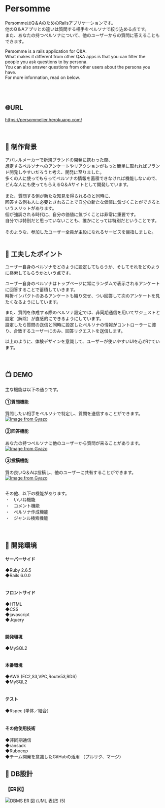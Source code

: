 

# Persomme

PersommeはQ＆AのためのRailsアプリケーションです。  
他のQ＆Aアプリとの違いは質問する相手をペルソナで絞り込める点です。  
また、あなたの持つペルソナについて、他のユーザーからの質問に答えることもできます。  

Persomme is a rails application for Q&A.  
What makes it different from other Q&A apps is that you can filter the people you ask questions to by persona.  
You can also answer questions from other users about the persona you have.  
For more information, read on below.  
<br>

<br>

## :globe_with_meridians:URL
https://persommelier.herokuapp.com/    
<br>
<br>
  
## :green_book: 制作背景
アパレルメーカーで新規ブランドの開発に携わった際、  
想定するペルソナへのアンケートやリアクションがもっと簡単に取れればブランド開発しやすいだろうと考え、開発に至りました。  
多くの人に使ってもらってペルソナの情報を蓄積できなければ機能しないので、どんな人にも使ってもらえるQ＆Aサイトとして開発しています。  
<br>
また、質問する側が新たな知見を得られるのと同時に、  
回答する側も人に必要とされることで自分の新たな価値に気づくことができるというメリットがあります。   
個が強調される時代に、自分の価値に気づくことは非常に重要です。  
自分では特別だと思っていないことも、誰かにとっては特別だということです。  
<br>
そのような、参加したユーザー全員が主役になれるサービスを目指しました。
<br>
<br>

## :pushpin: 工夫したポイント
ユーザー自身のペルソナをどのように設定してもらうか、そしてそれをどのように検索してもらうかという点です。  

ユーザー自身のペルソナはトップページに常にランダムで表示されるアンケートに回答することで蓄積していきます。　　  
時折インパクトのあるアンケートも織り交ぜ、つい回答して次のアンケートを見たくなるようにしています。  

また、質問を作成する際のペルソナ設定では、非同期通信を用いてサジェストと設定（解除）が直感的にできるようにしています。  
設定したら質問の送信と同時に設定したペルソナの情報がコントローラーに渡り、合致するユーザーにのみ、回答リクエストを送信します。　　

以上のように、体験デザインを意識して、ユーザーが使いやすいUIを心がけています。  
<br>
<br>
  
  

## :tv: DEMO  
主な機能は以下の通りです。  
#### ①質問機能  
質問したい相手をペルソナで特定し、質問を送信することができます。
[![Image from Gyazo](https://i.gyazo.com/6ca5ce31fcb65b290b1b7dae38967474.gif)](https://gyazo.com/6ca5ce31fcb65b290b1b7dae38967474)  

  

#### ②回答機能  
あなたの持つペルソナに他のユーザーから質問が来ることがあります。  
[![Image from Gyazo](https://i.gyazo.com/acbb7c014141f8c248b52b68cdb7e749.gif)](https://gyazo.com/acbb7c014141f8c248b52b68cdb7e749)


#### ③投稿機能  
質の良いQ＆Aは投稿し、他のユーザーに共有することができます。  
[![Image from Gyazo](https://i.gyazo.com/447c62b8f5c331e12e62b14c3ca5068d.gif)](https://gyazo.com/447c62b8f5c331e12e62b14c3ca5068d)



<br>
その他、以下の機能があります。<br>
・　いいね機能<br>
・　コメント機能<br>
・　ペルソナ作成機能<br>
・　ジャンル検索機能<br>
<br>
<br>

## :wrench: 開発環境  
#### サーバーサイド  
◆Ruby 2.6.5  
◆Rails 6.0.0  
<br>
#### フロントサイド  
◆HTML  
◆CSS  
◆javascript    
◆Jquery  
<br>
#### 開発環境  
◆MySQL2  
<br>
#### 本番環境  
◆AWS (EC2,S3,VPC,Route53,RDS)    
◆MySQL2  
<br>
#### テスト  
◆Rspec (単体／結合）   
<br>
#### その他使用技術  
◆非同期通信  
◆ransack  
◆Rubocop  
◆チーム開発を意識したGitHubの活用 （プルリク、マージ）  


## :page_facing_up: DB設計
### 【ER図】  
![DBMS ER 図 (UML 表記) (5)](https://user-images.githubusercontent.com/67946046/93851048-64afa180-fcea-11ea-8ee3-cbed0cf0b964.png)



  





